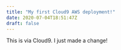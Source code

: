 ```yaml
---
title: "My first Cloud9 AWS deployment!"
date: 2020-07-04T18:51:47Z
draft: false
---
```


This is via Cloud9.  I just made a change!

